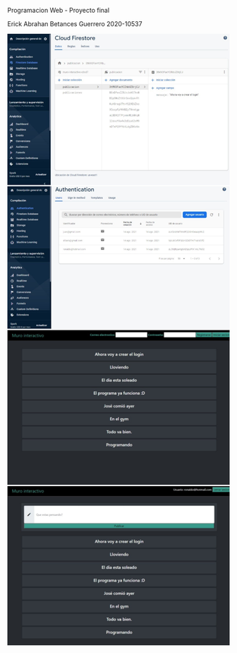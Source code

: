 Programacion Web - Proyecto final

Erick Abrahan Betances Guerrero 2020-10537

![captura de pantalla 1](screenshot1.png)
![captura de pantalla 2](screenshot2.png)
![captura de pantalla 3](screenshot3.png)
![captura de pantalla 4](screenshot4.png)


